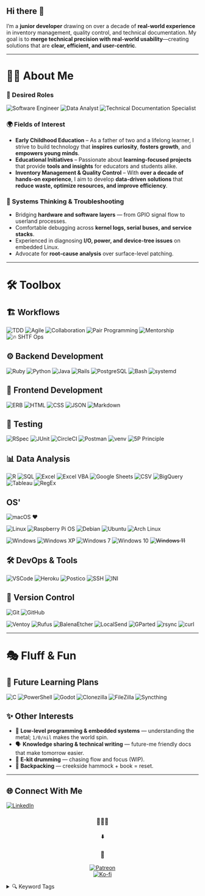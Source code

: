 ## Hi there 👋

I’m a **junior developer** drawing on over a decade of **real-world experience** in inventory management, quality control, and technical documentation. My goal is to **merge technical precision with real-world usability**—creating solutions that are **clear, efficient, and user-centric**.

---

# 👨‍💻 About Me  

### 🎯 Desired Roles  
![Software Engineer](https://img.shields.io/badge/Software%20Engineer-2C2C2C?style=for-the-badge&logo=coderwall&logoColor=00BFFF)
![Data Analyst](https://img.shields.io/badge/Data%20Analyst-2C2C2C?style=for-the-badge&logo=googleanalytics&logoColor=34A853)
![Technical Documentation Specialist](https://img.shields.io/badge/Technical%20Documentation%20Specialist-2C2C2C?style=for-the-badge&logo=readthedocs&logoColor=8A2BE2)

### 🌍 Fields of Interest  
- **Early Childhood Education** – As a father of two and a lifelong learner, I strive to build technology that **inspires curiosity**, **fosters growth**, and **empowers young minds**.  
- **Educational Initiatives** – Passionate about **learning-focused projects** that provide **tools and insights** for educators and students alike.  
- **Inventory Management & Quality Control** – With **over a decade of hands-on experience**, I aim to develop **data-driven solutions** that **reduce waste, optimize resources, and improve efficiency**.  

### 🧠 Systems Thinking & Troubleshooting
- Bridging **hardware and software layers** — from GPIO signal flow to userland processes.
- Comfortable debugging across **kernel logs, serial buses, and service stacks**.
- Experienced in diagnosing **I/O, power, and device-tree issues** on embedded Linux.
- Advocate for **root-cause analysis** over surface-level patching.

---

# 🛠️ Toolbox  

## 🏗️ Workflows  
![TDD](https://img.shields.io/badge/TDD-2C2C2C?style=for-the-badge&logo=testcafe&logoColor=E91E63)
![Agile](https://img.shields.io/badge/Agile-2C2C2C?style=for-the-badge&logo=jira&logoColor=2684FF)
![Collaboration](https://img.shields.io/badge/Collaboration-2C2C2C?style=for-the-badge&logo=gitlab&logoColor=FC6D26)
![Pair Programming](https://img.shields.io/badge/Pair%20Programming-2C2C2C?style=for-the-badge&logo=handshake&logoColor=FFD700)
![Mentorship](https://img.shields.io/badge/Mentorship-2C2C2C?style=for-the-badge&logo=opensourceinitiative&logoColor=00C853)
![🔥 SHTF Ops](https://img.shields.io/badge/%F0%9F%94%A5%20SHTF%20Ops-2C2C2C?style=for-the-badge&logo=helm&logoColor=9E9E9E)

## ⚙️ Backend Development
![Ruby](https://img.shields.io/badge/Ruby-2C2C2C?style=for-the-badge&logo=ruby&logoColor=CC342D)
![Python](https://img.shields.io/badge/Python-2C2C2C?style=for-the-badge&logo=python&logoColor=3776AB)
![Java](https://img.shields.io/badge/Java-2C2C2C?style=for-the-badge&logo=openjdk&logoColor=ED8B00)
![Rails](https://img.shields.io/badge/Rails-2C2C2C?style=for-the-badge&logo=rubyonrails&logoColor=CC0000)
![PostgreSQL](https://img.shields.io/badge/PostgreSQL-2C2C2C?style=for-the-badge&logo=postgresql&logoColor=336791)
![Bash](https://img.shields.io/badge/Bash-2C2C2C?style=for-the-badge&logo=gnubash&logoColor=4EAA25)
![systemd](https://img.shields.io/badge/systemd-2C2C2C?style=for-the-badge&logo=linux&logoColor=white)

## 🚀 Frontend Development
![ERB](https://img.shields.io/badge/ERB-2C2C2C?style=for-the-badge&logo=ruby&logoColor=CC342D)
![HTML](https://img.shields.io/badge/HTML-2C2C2C?style=for-the-badge&logo=html5&logoColor=E34F26)
![CSS](https://img.shields.io/badge/CSS-2C2C2C?style=for-the-badge&logo=css3&logoColor=1572B6)
![JSON](https://img.shields.io/badge/JSON-2C2C2C?style=for-the-badge&logo=json&logoColor=white)
![Markdown](https://img.shields.io/badge/Markdown-2C2C2C?style=for-the-badge&logo=markdown&logoColor=white)

## 🧪 Testing  
![RSpec](https://img.shields.io/badge/RSpec-2C2C2C?style=for-the-badge&logo=ruby&logoColor=8A2BE2)
![JUnit](https://img.shields.io/badge/JUnit-2C2C2C?style=for-the-badge&logo=java&logoColor=25A162)
![CircleCI](https://img.shields.io/badge/CircleCI-2C2C2C?style=for-the-badge&logo=circleci&logoColor=white)
![Postman](https://img.shields.io/badge/Postman-2C2C2C?style=for-the-badge&logo=postman&logoColor=FF6C37)
![venv](https://img.shields.io/badge/venv-2C2C2C?style=for-the-badge&logo=python&logoColor=3776AB)
![5P Principle](https://img.shields.io/badge/5P%20Principle-2C2C2C?style=for-the-badge&logo=shield&logoColor=white)

## 📊 Data Analysis  
![R](https://img.shields.io/badge/R-2C2C2C?style=for-the-badge&logo=r&logoColor=276DC3)
![SQL](https://img.shields.io/badge/SQL-2C2C2C?style=for-the-badge&logo=sqlite&logoColor=4479A1)
![Excel](https://img.shields.io/badge/Excel-2C2C2C?style=for-the-badge&logo=microsoft-excel&logoColor=217346)
![Excel VBA](https://img.shields.io/badge/Excel%20VBA-2C2C2C?style=for-the-badge&logo=microsoft-excel&logoColor=217346)
![Google Sheets](https://img.shields.io/badge/Google%20Sheets-2C2C2C?style=for-the-badge&logo=googlesheets&logoColor=34A853)
![CSV](https://img.shields.io/badge/CSV-2C2C2C?style=for-the-badge&logo=files&logoColor=white)
![BigQuery](https://img.shields.io/badge/BigQuery-2C2C2C?style=for-the-badge&logo=googlecloud&logoColor=4285F4)
![Tableau](https://img.shields.io/badge/Tableau-2C2C2C?style=for-the-badge&logo=tableau&logoColor=E97627)
![RegEx](https://img.shields.io/badge/RegEx-2C2C2C?style=for-the-badge&logo=dependabot&logoColor=white)

## OS'
![macOS ❤️](https://img.shields.io/badge/macOS-2C2C2C?style=for-the-badge&logo=apple&logoColor=FFFFFF)

![Linux](https://img.shields.io/badge/Linux-2C2C2C?style=for-the-badge&logo=linux&logoColor=FCC624)
![Raspberry Pi OS](https://img.shields.io/badge/Raspberry%20Pi%20OS-2C2C2C?style=for-the-badge&logo=raspberrypi&logoColor=C51A4A)
![Debian](https://img.shields.io/badge/Debian-2C2C2C?style=for-the-badge&logo=debian&logoColor=A81D33)
![Ubuntu](https://img.shields.io/badge/Ubuntu-2C2C2C?style=for-the-badge&logo=ubuntu&logoColor=E95420)
![Arch Linux](https://img.shields.io/badge/Arch%20Linux-2C2C2C?style=for-the-badge&logo=archlinux&logoColor=1793D1)

![Windows](https://img.shields.io/badge/Windows-2C2C2C?style=for-the-badge&logo=windows&logoColor=0078D6)
![Windows XP](https://img.shields.io/badge/Windows%20XP-2C2C2C?style=for-the-badge&logo=windowsxp&logoColor=003399)
![Windows 7](https://img.shields.io/badge/Windows%207-2C2C2C?style=for-the-badge&logo=windows&logoColor=00ADEF)
![Windows 10](https://img.shields.io/badge/Windows%2010-2C2C2C?style=for-the-badge&logo=windows&logoColor=0078D6)
~~![Windows 11](https://img.shields.io/badge/Windows%2011-2C2C2C?style=for-the-badge&logo=windows11&logoColor=999999)~~

## 🛠 DevOps & Tools  
![VSCode](https://img.shields.io/badge/VSCode-2C2C2C?style=for-the-badge&logo=visualstudiocode&logoColor=007ACC)
![Heroku](https://img.shields.io/badge/Heroku-2C2C2C?style=for-the-badge&logo=heroku&logoColor=430098)
![Postico](https://img.shields.io/badge/Postico-2C2C2C?style=for-the-badge&logo=postgresql&logoColor=336791)
![SSH](https://img.shields.io/badge/SSH-2C2C2C?style=for-the-badge&logo=openssh&logoColor=FFFFFF)
![INI](https://img.shields.io/badge/INI-2C2C2C?style=for-the-badge&logo=files&logoColor=FFFFFF)

## 🔗 Version Control  
![Git](https://img.shields.io/badge/Git-2C2C2C?style=for-the-badge&logo=git&logoColor=F05032)
![GitHub](https://img.shields.io/badge/GitHub-2C2C2C?style=for-the-badge&logo=github&logoColor=FFFFFF)
<!-- File & Media Handling -->
![Ventoy](https://img.shields.io/badge/Ventoy-2C2C2C?style=for-the-badge&logo=usb&logoColor=00C853)
![Rufus](https://img.shields.io/badge/Rufus-2C2C2C?style=for-the-badge&logo=windows&logoColor=0078D6)
![BalenaEtcher](https://img.shields.io/badge/Balena%20Etcher-2C2C2C?style=for-the-badge&logo=balenaetcher&logoColor=00C853)
![LocalSend](https://img.shields.io/badge/LocalSend-2C2C2C?style=for-the-badge&logo=airplayvideo&logoColor=00CFFF)
![GParted](https://img.shields.io/badge/GParted-2C2C2C?style=for-the-badge&logo=debian&logoColor=A81D33)
![rsync](https://img.shields.io/badge/rsync-2C2C2C?style=for-the-badge&logo=linux&logoColor=white)
![curl](https://img.shields.io/badge/curl-2C2C2C?style=for-the-badge&logo=curl&logoColor=white)


---

# 🎭 Fluff & Fun  

## 🚀 Future Learning Plans  
![C](https://img.shields.io/badge/C-2C2C2C?style=for-the-badge&logo=c&logoColor=00599C)
![PowerShell](https://img.shields.io/badge/PowerShell-2C2C2C?style=for-the-badge&logo=powershell&logoColor=5391FE)
![Godot](https://img.shields.io/badge/Godot%20Engine-2C2C2C?style=for-the-badge&logo=godotengine&logoColor=478CBF)
![Clonezilla](https://img.shields.io/badge/Clonezilla-2C2C2C?style=for-the-badge&logo=clonezilla&logoColor=FF6600)
![FileZilla](https://img.shields.io/badge/FileZilla-2C2C2C?style=for-the-badge&logo=filezilla&logoColor=BF0000)
![Syncthing](https://img.shields.io/badge/Syncthing-2C2C2C?style=for-the-badge&logo=syncthing&logoColor=0080FF)


## ✨ Other Interests
- 🔬 **Low-level programming & embedded systems** — understanding the metal; `1/0/nil` makes the world spin.
- 🗣️ **Knowledge sharing & technical writing** — future-me friendly docs that make tomorrow easier.
- 🥁 **E-kit drumming** — chasing flow and focus (WIP).
- 🌿 **Backpacking** — creekside hammock + book = reset.

---

## 🌐 Connect With Me  
[![LinkedIn](https://img.shields.io/badge/LinkedIn-2C2C2C?style=for-the-badge&logo=linkedin&logoColor=0A66C2)](https://www.linkedin.com/in/stephen-aa-nash/)

<div>
<div align="center">
  <h3>💸💸💸</h3>
  <h4>⬇️</h4>
  <h3>🫙</h3>

[![Patreon](https://img.shields.io/badge/Patreon-2C2C2C?style=for-the-badge&logo=patreon&logoColor=F96854)](https://www.patreon.com/s2an)<br/>
[![Ko-fi](https://img.shields.io/badge/Ko--fi-2C2C2C?style=for-the-badge&logo=kofi&logoColor=FF5E5B)](https://ko-fi.com/s2an83)
</div>


<details>
<summary>🔍 Keyword Tags</summary>

junior developer, software engineer, data analyst, technical documentation specialist, inventory management, quality control, veteran, military, technical documentation, technical precision, real-world usability, clear solutions, efficient systems, user-centric design, early childhood education, educational initiatives, learning-focused projects, educators, students, curiosity, growth, empowerment, data-driven solutions, waste reduction, resource optimization, efficiency improvement, systems thinking, troubleshooting, hardware software integration, GPIO, userland processes, kernel logs, serial buses, service stacks, I/O diagnostics, power management, device tree, embedded Linux, root cause analysis, TDD, Agile, collaboration, pair programming, mentorship, SHTF Ops, Ruby, Python, Java, Rails, PostgreSQL, Bash, systemd, Markdown, HTML, CSS, ERB, JSON, RSpec, JUnit, CircleCI, Postman, venv, 5P Principle, R, SQL, Excel, Excel VBA, Google Sheets, CSV, BigQuery, Tableau, RegEx, macOS, Linux, Raspberry Pi OS, Debian, Ubuntu, Arch Linux, Windows, Windows XP, Windows 7, Windows 10, Windows 11, VSCode, Heroku, Postico, SSH, INI, Git, GitHub, Ventoy, Rufus, BalenaEtcher, LocalSend, GParted, rsync, curl, C, PowerShell, Godot, Clonezilla, FileZilla, Syncthing, low-level programming, embedded systems, computer architecture, knowledge sharing, technical writing, structured documentation, future self, e-kit drumming, rhythm, focus, backpacking, wilderness, hammock, creek, reading, LinkedIn, Patreon, Ko-fi, ahh, ya found me!


</details>

